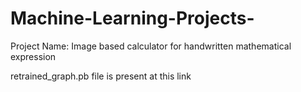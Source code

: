 # Machine-Learning-Projects-

Project Name:  Image based calculator for handwritten mathematical expression

retrained_graph.pb file is present at this link
